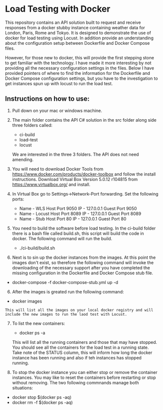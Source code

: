 Load Testing with Docker
========================

This repository contains an API solution built to request and receive responses from a docker stubby instance containing weather data for London, Paris, Rome and Tokyo.  It is designed to demonstrate the use of docker for load testing using Locust. In addition provide an understanding about the configuration setup between Dockerfile and Docker Compose files.

However, for those new to docker, this will provide the first stepping stone to get familiar with the technology.  I have made it more interesting by not providing all the necessary configuration settings in the files.  Below I have provided pointers of where to find the information for the Dockerfile and Docker Compose configuration settings, but you have to the investigation to get instances spun up with locust to run the load test.

Instructions on how to use:
---------------------------

1.  Pull down on your mac or windows machine.  

2.  The main folder contains the API C# solution in the src folder along side three folders called:

    * ci-build
    * load-test
    * locust

    We are interested in the three 3 folders.  The API does not need amending.
    
3.  You will need to download Docker Tools from https://www.docker.com/products/docker-toolbox and follow the install    instructions.  Download Virtual Box Version 5.0.12 r104815 from https://www.virtualbox.org/ and install.

4.  In Virtual Box go to Settings->Network-Port forwarding.  Set the following ports:

    * Name - WLS    Host Port 9050 IP - 127.0.0.1 Guest Port 9050
    * Name - Locust Host Port 8089 IP - 127.0.0.1 Guest Port 8089
    * Name - Stub   Host Port 80   IP - 127.0.0.1 Guest Port 80
    
4.  You need to build the software before load testing.  In the ci-build folder there is a bash file called build.sh, this script will build the code in docker.  The following command will run the build.

    * ./ci-build/build.sh

5.  Next is to sin up the docker instances from the images.  At this point the images don't exist, so therefore the following command will invoke the downloading of the necessary support after you have completed the missing configuration in the Dockerfile and Docker Compose stub file.

   * docker-compose -f docker-compose-stub.yml up -d
   
6.  After the images is greated run the following command:

   * docker images
   
    This will list all the images on your local docker registry and will include the new images to run the laod test with Locust.

7.  To list the new containers:

    * docker ps -a
    
    This will list all the running containers and those that may have stopped.  You should see all the containers for the load test in a running state.  Take note of the STATUS column, this will inform how long the docker instance has been running and also if teh instances has stopped running.
    
7.  To stop the docker instance you can either stop or remove the container instances.  You may like to reset the containers before restarting or stop without removing.  The two following commnands manage both situations:
  
   * docker stop $(docker ps -aq)
   * docker rm -f $(docker ps -aq)
